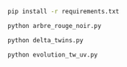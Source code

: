 ```bash
pip install -r requirements.txt
```

```bash
python arbre_rouge_noir.py
```

```bash
python delta_twins.py
```

```bash
python evolution_tw_uv.py
```
